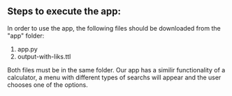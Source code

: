 ## Steps to execute the app:

In order to use the app, the following files should be downloaded from the "app" folder:

1. app.py
2. output-with-liks.ttl

Both files must be in the same folder.
Our app has a similir functionality of a calculator, a menu with different types of searchs will appear and the user chooses one of the options.
